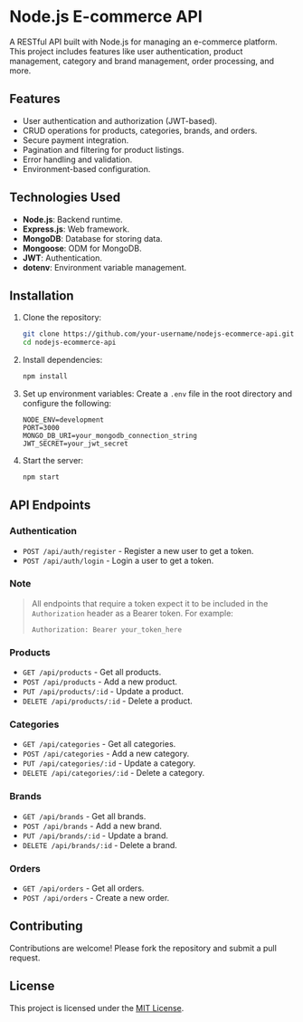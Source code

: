 # Node.js E-commerce API

A RESTful API built with Node.js for managing an e-commerce platform. This project includes features like user authentication, product management, category and brand management, order processing, and more.

## Features

- User authentication and authorization (JWT-based).
- CRUD operations for products, categories, brands, and orders.
- Secure payment integration.
- Pagination and filtering for product listings.
- Error handling and validation.
- Environment-based configuration.

## Technologies Used

- **Node.js**: Backend runtime.
- **Express.js**: Web framework.
- **MongoDB**: Database for storing data.
- **Mongoose**: ODM for MongoDB.
- **JWT**: Authentication.
- **dotenv**: Environment variable management.

## Installation

1. Clone the repository:
    ```bash
    git clone https://github.com/your-username/nodejs-ecommerce-api.git
    cd nodejs-ecommerce-api
    ```

2. Install dependencies:
    ```bash
    npm install
    ```

3. Set up environment variables:
    Create a `.env` file in the root directory and configure the following:
    ```
    NODE_ENV=development
    PORT=3000
    MONGO_DB_URI=your_mongodb_connection_string
    JWT_SECRET=your_jwt_secret
    ```

4. Start the server:
    ```bash
    npm start
    ```

## API Endpoints

### Authentication
- `POST /api/auth/register` - Register a new user to get a token.
- `POST /api/auth/login` - Login a user to get a token.

### Note
> All endpoints that require a token expect it to be included in the `Authorization` header as a Bearer token. For example:
> ```
> Authorization: Bearer your_token_here
> ```

### Products
- `GET /api/products` - Get all products.
- `POST /api/products` - Add a new product.
- `PUT /api/products/:id` - Update a product.
- `DELETE /api/products/:id` - Delete a product.

### Categories
- `GET /api/categories` - Get all categories.
- `POST /api/categories` - Add a new category.
- `PUT /api/categories/:id` - Update a category.
- `DELETE /api/categories/:id` - Delete a category.

### Brands
- `GET /api/brands` - Get all brands.
- `POST /api/brands` - Add a new brand.
- `PUT /api/brands/:id` - Update a brand.
- `DELETE /api/brands/:id` - Delete a brand.

### Orders
- `GET /api/orders` - Get all orders.
- `POST /api/orders` - Create a new order.

## Contributing

Contributions are welcome! Please fork the repository and submit a pull request.

## License

This project is licensed under the [MIT License](LICENSE).